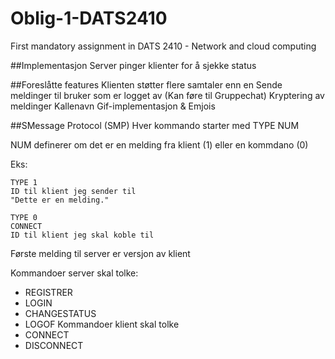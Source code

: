 # Oblig-1-DATS2410
First mandatory assignment in DATS 2410 - Network and cloud computing


##Implementasjon
	Server pinger klienter for å sjekke status
	
	

##Foreslåtte features
	Klienten støtter flere samtaler enn en
	Sende meldinger til bruker som er logget av (Kan føre til Gruppechat)
	Kryptering av meldinger
	Kallenavn
	Gif-implementasjon & Emjois
	
##SMessage Protocol (SMP)
Hver kommando starter med TYPE NUM

NUM definerer om det er en melding fra klient (1) eller en kommdano (0)

Eks:
	
	TYPE 1
	ID til klient jeg sender til
	"Dette er en melding."
	
	TYPE 0
	CONNECT
	ID til klient jeg skal koble til
	

Første melding til server er versjon av klient

Kommandoer server skal tolke:
- REGISTRER
- LOGIN
- CHANGESTATUS
- LOGOF
Kommandoer klient skal tolke
- CONNECT
- DISCONNECT

